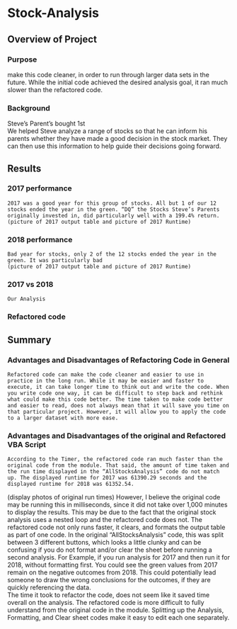 # Stock-Analysis
## Overview of Project
### Purpose 
 make this code cleaner, in order to run through larger data sets in the future. While the initial code achieved the desired analysis goal, it ran much slower than the refactored code.  
### Background 
Steve’s Parent’s bought 
1st 	
We helped Steve analyze a range of stocks so that he can inform his parents whether they have made a good decision in the stock market. They can then use this information to help guide their decisions going forward. 
## Results
### 2017 performance 
	2017 was a good year for this group of stocks. All but 1 of our 12 stocks ended the year in the green. “DQ” the Stocks Steve’s Parents originally invested in, did particularly well with a 199.4% return.  
	(picture of 2017 output table and picture of 2017 Runtime)
### 2018 performance 
	Bad year for stocks, only 2 of the 12 stocks ended the year in the green. It was particularly bad 
	(picture of 2017 output table and picture of 2017 Runtime)
### 2017 vs 2018
	Our Analysis 
### Refactored code 

## Summary
### Advantages and Disadvantages of Refactoring Code in General
	Refactored code can make the code cleaner and easier to use in practice in the long run. While it may be easier and faster to execute, it can take longer time to think out and write the code. When you write code one way, it can be difficult to step back and rethink what could make this code better. The time taken to make code better and easier to read, does not always mean that it will save you time on that particular project. However, it will allow you to apply the code to a larger dataset with more ease. 
### Advantages and Disadvantages of the original and Refactored VBA Script
	
	According to the Timer, the refactored code ran much faster than the original code from the module. That said, the amount of time taken and the run time displayed in the “AllStocksAnalysis” code do not match up. The displayed runtime for 2017 was 61390.29 seconds and the displayed runtime for 2018 was 61352.54. 
(display photos of original run times)
However, I believe the original code may be running this in milliseconds, since it did not take over 1,000 minutes to display the results. This may be due to the fact that the original stock analysis uses a nested loop and the refactored code does not. The refactored code not only runs faster, it clears, and formats the output table as part of one code. In the original “AllStocksAnalysis” code, this was split between 3 different buttons, which looks a little clunky and can be confusing if you do not format and/or clear the sheet before running a second analysis. For Example, if you run analysis for 2017 and then run it for 2018, without formatting first. You could see the green values from 2017 remain on the negative outcomes from 2018. This could potentially lead someone to draw the wrong conclusions for the outcomes, if they are quickly referencing the data.  
The time it took to refactor the code, does not seem like it saved time overall on the analysis. The refactored code is more difficult to fully understand from the original code in the module. Splitting up the Analysis, Formatting, and Clear sheet codes make it easy to edit each one separately.
